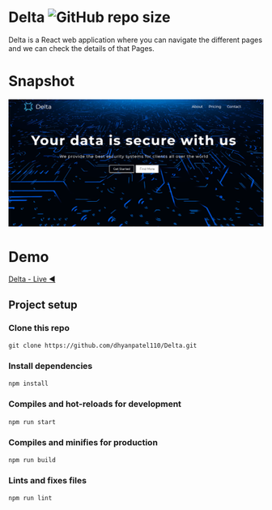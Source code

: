 # Delta ![GitHub repo size](https://img.shields.io/github/repo-size/dhyanpatel110/Delta)
Delta is a React web application where you can navigate the different pages and we can check the details of that Pages.

# Snapshot

![Interface of Delta](Delta.png)

# Demo

[Delta - Live ◀️](https://delta-dhyan110.netlify.app)

## Project setup

### Clone this repo

```
git clone https://github.com/dhyanpatel110/Delta.git
```

### Install dependencies

```
npm install
```

### Compiles and hot-reloads for development

```
npm run start
```

### Compiles and minifies for production

```
npm run build
```

### Lints and fixes files

```
npm run lint
```

